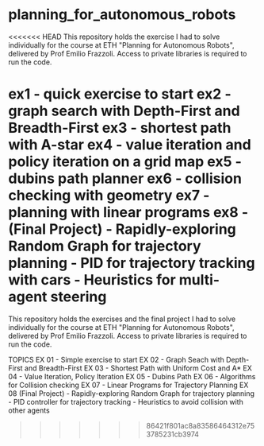 # planning_for_autonomous_robots
<<<<<<< HEAD
This repository holds the exercise I had to solve individually for the course at ETH "Planning for Autonomous Robots", delivered by Prof Emilio Frazzoli.
Access to private libraries is required to run the code.

ex1 - quick exercise to start
ex2 - graph search with Depth-First and Breadth-First
ex3 - shortest path with A-star
ex4 - value iteration and policy iteration on a grid map
ex5 - dubins path planner
ex6 - collision checking with geometry
ex7 - planning with linear programs
ex8 - (Final Project)
        - Rapidly-exploring Random Graph for trajectory planning
        - PID for trajectory tracking with cars
        - Heuristics for multi-agent steering
=======
This repository holds the exercises and the final project I had to solve individually for the course at ETH "Planning for Autonomous Robots", delivered by Prof Emilio Frazzoli. Access to private libraries is required to run the code.

TOPICS
  EX 01 - Simple exercise to start
  EX 02 - Graph Seach with Depth-First and Breadth-First
  EX 03 - Shortest Path with Uniform Cost and A*
  EX 04 - Value Iteration, Policy Iteration
  EX 05 - Dubins Path
  EX 06 - Algorithms for Collision checking
  EX 07 - Linear Programs for Trajectory Planning
  EX 08 (Final Project) 
  	- Rapidly-exploring Random Graph for trajectory planning
  	- PID controller for trajectory tracking
  	- Heuristics to avoid collision with other agents
>>>>>>> 86421f801ac8a83586464312e753785231cb3974
